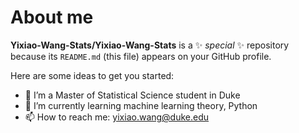 # About me


**Yixiao-Wang-Stats/Yixiao-Wang-Stats** is a ✨ _special_ ✨ repository because its `README.md` (this file) appears on your GitHub profile.

Here are some ideas to get you started:

- 🔭 I’m a Master of Statistical Science student in Duke
- 🌱 I’m currently learning machine learning theory, Python
- 📫 How to reach me: yixiao.wang@duke.edu

